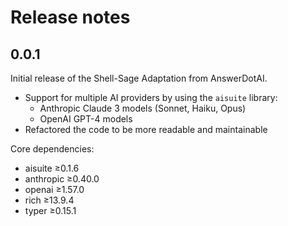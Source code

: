 # Release notes

<!-- do not remove -->

## 0.0.1

Initial release of the Shell-Sage Adaptation from AnswerDotAI.
- Support for multiple AI providers by using the `aisuite` library:
  - Anthropic Claude 3 models (Sonnet, Haiku, Opus)
  - OpenAI GPT-4 models
- Refactored the code to be more readable and maintainable

Core dependencies:
  - aisuite ≥0.1.6
  - anthropic ≥0.40.0
  - openai ≥1.57.0
  - rich ≥13.9.4
  - typer ≥0.15.1